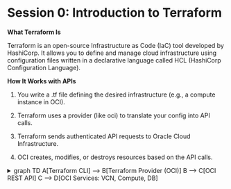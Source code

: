 # Session 0: Introduction to Terraform

**What Terraform Is**

Terraform is an open-source Infrastructure as Code (IaC) tool developed by HashiCorp. It allows you to define and manage cloud infrastructure using configuration files written in a declarative language called HCL (HashiCorp Configuration Language).

**How It Works with APIs**

1. You write a .tf file defining the desired infrastructure (e.g., a compute instance in OCI).

2. Terraform uses a provider (like oci) to translate your config into API calls.

3. Terraform sends authenticated API requests to Oracle Cloud Infrastructure.

4. OCI creates, modifies, or destroys resources based on the API calls.

<details> <summary>
graph TD
    A[Terraform CLI] --> B[Terraform Provider (OCI)]
    B --> C[OCI REST API]
    C --> D[OCI Services: VCN, Compute, DB]
</summary>

![Terraform Provider: Flow](../images/tfprovider_flow.png)

**Example:**

.tf file:

*resource "oci_core_vcn" "example" {
  cidr_block     = "10.0.0.0/16"
  display_name   = "example-vcn"
  compartment_id = var.compartment_id
}*

API Call:

POST https://iaas.ap-sydney-1.oraclecloud.com/20160918/vcns
Authorization: Signature ...
*Content-Type: application/json
{
  "cidrBlock": "10.0.0.0/16",
  "displayName": "example-vcn",
  "compartmentId": "ocid1.compartment.oc1..."
}*
